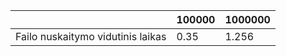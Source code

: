 |                                  | 100000 | 1000000 |
|:---                              | ------ | ------- |
|Failo nuskaitymo vidutinis laikas | 0.35   | 1.256   |
